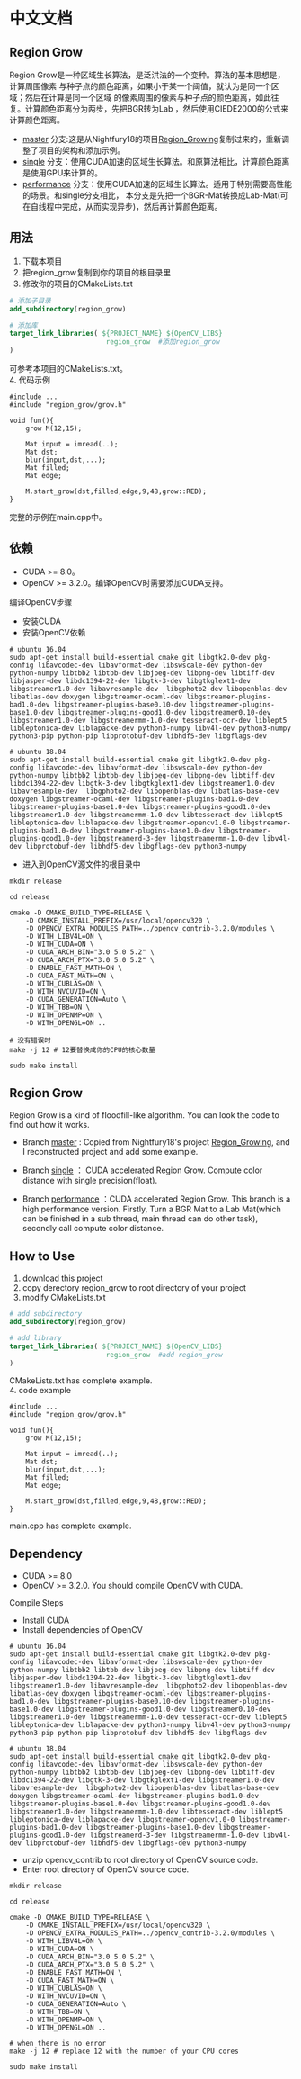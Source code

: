 # 中文文档
## Region Grow
Region Grow是一种区域生长算法，是泛洪法的一个变种。算法的基本思想是，计算周围像素
与种子点的颜色距离，如果小于某一个阈值，就认为是同一个区域；然后在计算是同一个区域
的像素周围的像素与种子点的颜色距离，如此往复。计算颜色距离分为两步，先把BGR转为Lab
，然后使用CIEDE2000的公式来计算颜色距离。
* [master](https://github.com/Mannix1994/Region_Growing/tree/master)
分支:这是从Nightfury18的项目[Region_Growing](https://github.com/Nightfury18/Region_Growing)复制过来的，重新调整了项目的架构和添加示例。
* [single](https://github.com/Mannix1994/Region_Growing/tree/single)
分支：使用CUDA加速的区域生长算法。和原算法相比，计算颜色距离是使用GPU来计算的。
* [performance](https://github.com/Mannix1994/Region_Growing/tree/performance)
分支：使用CUDA加速的区域生长算法。适用于特别需要高性能的场景。和single分支相比，
本分支是先把一个BGR-Mat转换成Lab-Mat(可在自线程中完成，从而实现异步)，然后再计算颜色距离。

## 用法
1. 下载本项目
2. 把region_grow复制到你的项目的根目录里
3. 修改你的项目的CMakeLists.txt
```cmake
# 添加子目录
add_subdirectory(region_grow)

# 添加库
target_link_libraries( ${PROJECT_NAME} ${OpenCV_LIBS} 
                        region_grow  #添加region_grow
)
```
可参考本项目的CMakeLists.txt。  
4. 代码示例
```
#include ...
#include "region_grow/grow.h"

void fun(){
    grow M(12,15);
    
    Mat input = imread(..);
    Mat dst;
    blur(input,dst,...);
    Mat filled;
    Mat edge;
    
    M.start_grow(dst,filled,edge,9,48,grow::RED);
}
```
完整的示例在main.cpp中。

## 依赖
* CUDA >= 8.0。
* OpenCV >= 3.2.0。编译OpenCV时需要添加CUDA支持。

编译OpenCV步骤
* 安装CUDA
* 安装OpenCV依赖
```
# ubuntu 16.04
sudo apt-get install build-essential cmake git libgtk2.0-dev pkg-config libavcodec-dev libavformat-dev libswscale-dev python-dev python-numpy libtbb2 libtbb-dev libjpeg-dev libpng-dev libtiff-dev libjasper-dev libdc1394-22-dev libgtk-3-dev libgtkglext1-dev libgstreamer1.0-dev libavresample-dev  libgphoto2-dev libopenblas-dev libatlas-dev doxygen libgstreamer-ocaml-dev libgstreamer-plugins-bad1.0-dev libgstreamer-plugins-base0.10-dev libgstreamer-plugins-base1.0-dev libgstreamer-plugins-good1.0-dev libgstreamer0.10-dev libgstreamer1.0-dev libgstreamermm-1.0-dev tesseract-ocr-dev liblept5 libleptonica-dev liblapacke-dev python3-numpy libv4l-dev python3-numpy python3-pip python-pip libprotobuf-dev libhdf5-dev libgflags-dev

# ubuntu 18.04
sudo apt-get install build-essential cmake git libgtk2.0-dev pkg-config libavcodec-dev libavformat-dev libswscale-dev python-dev python-numpy libtbb2 libtbb-dev libjpeg-dev libpng-dev libtiff-dev libdc1394-22-dev libgtk-3-dev libgtkglext1-dev libgstreamer1.0-dev libavresample-dev  libgphoto2-dev libopenblas-dev libatlas-base-dev doxygen libgstreamer-ocaml-dev libgstreamer-plugins-bad1.0-dev libgstreamer-plugins-base1.0-dev libgstreamer-plugins-good1.0-dev libgstreamer1.0-dev libgstreamermm-1.0-dev libtesseract-dev liblept5 libleptonica-dev liblapacke-dev libgstreamer-opencv1.0-0 libgstreamer-plugins-bad1.0-dev libgstreamer-plugins-base1.0-dev libgstreamer-plugins-good1.0-dev libgstreamerd-3-dev libgstreamermm-1.0-dev libv4l-dev libprotobuf-dev libhdf5-dev libgflags-dev python3-numpy
```
* 进入到OpenCV源文件的根目录中
```
mkdir release

cd release

cmake -D CMAKE_BUILD_TYPE=RELEASE \
	-D CMAKE_INSTALL_PREFIX=/usr/local/opencv320 \
	-D OPENCV_EXTRA_MODULES_PATH=../opencv_contrib-3.2.0/modules \
	-D WITH_LIBV4L=ON \
	-D WITH_CUDA=ON \
	-D CUDA_ARCH_BIN="3.0 5.0 5.2" \
	-D CUDA_ARCH_PTX="3.0 5.0 5.2" \
	-D ENABLE_FAST_MATH=ON \
	-D CUDA_FAST_MATH=ON \
	-D WITH_CUBLAS=ON \
	-D WITH_NVCUVID=ON \
	-D CUDA_GENERATION=Auto \
	-D WITH_TBB=ON \
	-D WITH_OPENMP=ON \
	-D WITH_OPENGL=ON ..
	
# 没有错误时
make -j 12 # 12要替换成你的CPU的核心数量

sudo make install
```

## Region Grow
Region Grow is a kind of floodfill-like algorithm. You can look the code to find out 
how it works.
* Branch [master](https://github.com/Mannix1994/Region_Growing/tree/master)
: Copied from Nightfury18's project [Region_Growing](https://github.com/Nightfury18/Region_Growing),
and I reconstructed project and add some example.
* Branch [single](https://github.com/Mannix1994/Region_Growing/tree/single)
： CUDA accelerated Region Grow. Compute color distance with single precision(float).

* Branch [performance](https://github.com/Mannix1994/Region_Growing/tree/performance)
：CUDA accelerated Region Grow. This branch is a high performance version. Firstly,
Turn a BGR Mat to a Lab Mat(which can be finished in a sub thread, main thread 
can do other task), secondly call compute color distance.

## How to Use
1. download this project
2. copy derectory region_grow to root directory of your project
3. modify CMakeLists.txt
```cmake
# add subdirectory
add_subdirectory(region_grow)

# add library
target_link_libraries( ${PROJECT_NAME} ${OpenCV_LIBS} 
                        region_grow  #add region_grow
)
```
CMakeLists.txt has complete example.  
4. code example
```
#include ...
#include "region_grow/grow.h"

void fun(){
    grow M(12,15);
    
    Mat input = imread(..);
    Mat dst;
    blur(input,dst,...);
    Mat filled;
    Mat edge;
    
    M.start_grow(dst,filled,edge,9,48,grow::RED);
}
```
main.cpp has complete example.

## Dependency
* CUDA >= 8.0
* OpenCV >= 3.2.0. You should compile OpenCV with CUDA.

Compile Steps
* Install CUDA
* Install dependencies of OpenCV
```
# ubuntu 16.04
sudo apt-get install build-essential cmake git libgtk2.0-dev pkg-config libavcodec-dev libavformat-dev libswscale-dev python-dev python-numpy libtbb2 libtbb-dev libjpeg-dev libpng-dev libtiff-dev libjasper-dev libdc1394-22-dev libgtk-3-dev libgtkglext1-dev libgstreamer1.0-dev libavresample-dev  libgphoto2-dev libopenblas-dev libatlas-dev doxygen libgstreamer-ocaml-dev libgstreamer-plugins-bad1.0-dev libgstreamer-plugins-base0.10-dev libgstreamer-plugins-base1.0-dev libgstreamer-plugins-good1.0-dev libgstreamer0.10-dev libgstreamer1.0-dev libgstreamermm-1.0-dev tesseract-ocr-dev liblept5 libleptonica-dev liblapacke-dev python3-numpy libv4l-dev python3-numpy python3-pip python-pip libprotobuf-dev libhdf5-dev libgflags-dev

# ubuntu 18.04
sudo apt-get install build-essential cmake git libgtk2.0-dev pkg-config libavcodec-dev libavformat-dev libswscale-dev python-dev python-numpy libtbb2 libtbb-dev libjpeg-dev libpng-dev libtiff-dev libdc1394-22-dev libgtk-3-dev libgtkglext1-dev libgstreamer1.0-dev libavresample-dev  libgphoto2-dev libopenblas-dev libatlas-base-dev doxygen libgstreamer-ocaml-dev libgstreamer-plugins-bad1.0-dev libgstreamer-plugins-base1.0-dev libgstreamer-plugins-good1.0-dev libgstreamer1.0-dev libgstreamermm-1.0-dev libtesseract-dev liblept5 libleptonica-dev liblapacke-dev libgstreamer-opencv1.0-0 libgstreamer-plugins-bad1.0-dev libgstreamer-plugins-base1.0-dev libgstreamer-plugins-good1.0-dev libgstreamerd-3-dev libgstreamermm-1.0-dev libv4l-dev libprotobuf-dev libhdf5-dev libgflags-dev python3-numpy
```
* unzip opencv_contrib to root directory of OpenCV source code.
* Enter root directory of OpenCV source code.
```
mkdir release

cd release

cmake -D CMAKE_BUILD_TYPE=RELEASE \
	-D CMAKE_INSTALL_PREFIX=/usr/local/opencv320 \
	-D OPENCV_EXTRA_MODULES_PATH=../opencv_contrib-3.2.0/modules \
	-D WITH_LIBV4L=ON \
	-D WITH_CUDA=ON \
	-D CUDA_ARCH_BIN="3.0 5.0 5.2" \
	-D CUDA_ARCH_PTX="3.0 5.0 5.2" \
	-D ENABLE_FAST_MATH=ON \
	-D CUDA_FAST_MATH=ON \
	-D WITH_CUBLAS=ON \
	-D WITH_NVCUVID=ON \
	-D CUDA_GENERATION=Auto \
	-D WITH_TBB=ON \
	-D WITH_OPENMP=ON \
	-D WITH_OPENGL=ON ..
	
# when there is no error
make -j 12 # replace 12 with the number of your CPU cores

sudo make install
```
